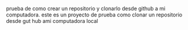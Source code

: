 prueba de como crear un repositorio y clonarlo desde github a mi computadora.
este es un proyecto de prueba como clonar un repositorio desde gut hub ami computadora local